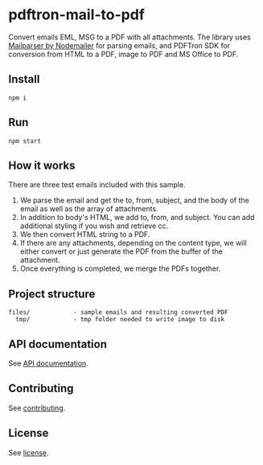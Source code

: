 # pdftron-mail-to-pdf
Convert emails EML, MSG to a PDF with all attachments. The library uses [Mailparser by Nodemailer](https://nodemailer.com/extras/mailparser/) for parsing emails, and PDFTron SDK for conversion from HTML to a PDF, image to PDF and MS Office to PDF. 

## Install
```
npm i
```

## Run
```
npm start
```

## How it works

There are three test emails included with this sample. 

1. We parse the email and get the to, from, subject, and the body of the email as well as the array of attachments.
2. In addition to body's HTML, we add to, from, and subject. You can add additional styling if you wish and retrieve cc.
3. We then convert HTML string to a PDF.
4. If there are any attachments, depending on the content type, we will either convert or just generate the PDF from the buffer of the attachment.
5. Once everything is completed, we merge the PDFs together.

## Project structure

```
files/            - sample emails and resulting converted PDF
  tmp/            - tmp folder needed to write image to disk
```

## API documentation

See [API documentation](https://www.pdftron.com/documentation/web/guides/ui/apis).

## Contributing

See [contributing](./CONTRIBUTING.md).

## License

See [license](./LICENSE).
